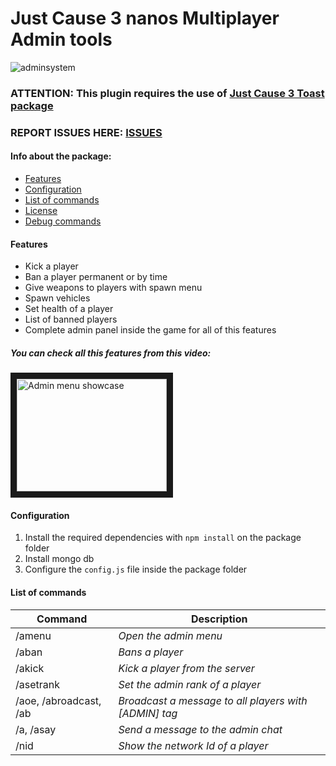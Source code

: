 # Just Cause 3 nanos Multiplayer Admin tools

![adminsystem](https://cloud.githubusercontent.com/assets/13921690/23340704/47cef4e8-fc3b-11e6-8736-584663b8f3a1.png)

### ATTENTION: This plugin requires the use of [Just Cause 3 Toast package](https://github.com/Daranix/jcmp-toast)
### REPORT ISSUES HERE: [ISSUES](https://github.com/Daranix/jcmp-admin-system/issues)

#### Info about the package:

* [Features](#features)
* [Configuration](#configuration)
* [List of commands](#list-of-commands)
* [License](https://github.com/Daranix/jcmp-admin-system/blob/master/LICENSE)
* [Debug commands](https://github.com/Daranix/jcmp-projects-debug-commands/tree/master/adminsys)

#### Features

* Kick a player
* Ban a player permanent or by time
* Give weapons to players with spawn menu
* Spawn vehicles
* Set health of a player
* List of banned players
* Complete admin panel inside the game for all of this features

##### You can check all this features from this video:

<a href="http://www.youtube.com/watch?feature=player_embedded&v=Vj0NEKKYBgE
" target="_blank"><img src="http://img.youtube.com/vi/Vj0NEKKYBgE/0.jpg" 
alt="Admin menu showcase" width="240" height="180" border="10" /></a>
#### Configuration

1. Install the required dependencies with `npm install` on the package folder
2. Install mongo db
3. Configure the `config.js` file inside the package folder

#### List of commands

| Command | Description |
| --- | --- |
| /amenu | *Open the admin menu* |
| /aban | *Bans a player* |
| /akick | *Kick a player from the server* |
| /asetrank | *Set the admin rank of a player* |
| /aoe, /abroadcast, /ab | *Broadcast a message to all players with [ADMIN] tag* |
| /a, /asay | *Send a message to the admin chat* |
| /nid | *Show the network Id of a player* |
